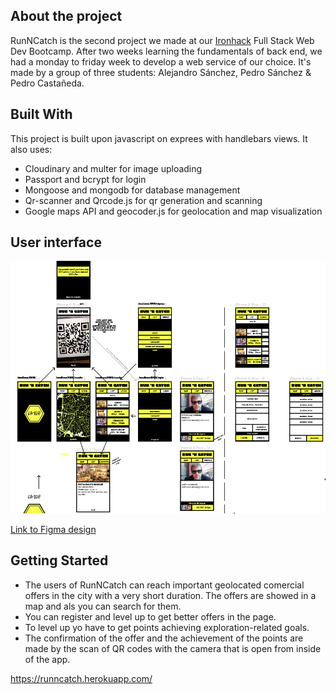 ## About the project

RunNCatch is the second project we made at our [Ironhack](https://www.ironhack.com/) Full Stack Web Dev Bootcamp. After two weeks learning the fundamentals of back end, we had a monday to friday week to develop a web service of our choice. It's made by a group of three students: Alejandro Sánchez, Pedro Sánchez & Pedro Castañeda.

## Built With

This project is built upon javascript on exprees with handlebars views.
It also uses:
- Cloudinary and multer for image uploading 
- Passport and bcrypt for login
- Mongoose and mongodb for database management
- Qr-scanner and Qrcode.js for qr generation and scanning
- Google maps API and geocoder.js for geolocation and map visualization


## User interface

![Interface design](/readme-image.png)

[Link to Figma design](https://www.figma.com/file/7hnSdEs2b7tEkloUSqfwpT/Untitled)

## Getting Started

 - The users of RunNCatch can reach important geolocated comercial offers in the city with a very short duration. The offers are showed in a map and als you can search for them.
 - You can register and level up to get better offers in the page.
 - To level up yo have to get points achieving exploration-related goals.
 - The confirmation of the offer and the achievement of the points are made by the scan of QR codes with the camera that is open from inside of the app.

https://runncatch.herokuapp.com/